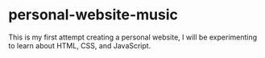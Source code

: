 # personal-website-music
This is my first attempt creating a personal website, I will be experimenting to learn about HTML, CSS, and JavaScript.
